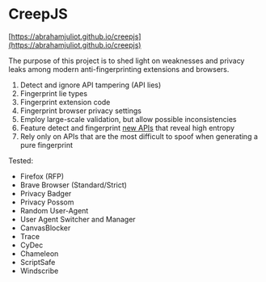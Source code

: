 # CreepJS

[https://abrahamjuliot.github.io/creepjs](https://abrahamjuliot.github.io/creepjs)

The purpose of this project is to shed light on weaknesses and privacy leaks among modern anti-fingerprinting extensions and browsers.

1. Detect and ignore API tampering (API lies)
2. Fingerprint lie types
3. Fingerprint extension code
4. Fingerprint browser privacy settings
5. Employ large-scale validation, but allow possible inconsistencies
6. Feature detect and fingerprint [new APIs](https://www.javascripture.com/) that reveal high entropy
7. Rely only on APIs that are the most difficult to spoof when generating a pure fingerprint

Tested:
- Firefox (RFP)
- Brave Browser (Standard/Strict)
- Privacy Badger
- Privacy Possom
- Random User-Agent
- User Agent Switcher and Manager
- CanvasBlocker
- Trace
- CyDec
- Chameleon
- ScriptSafe
- Windscribe


